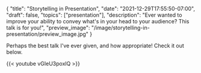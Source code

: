 {
    "title": "Storytelling in Presentation",
    "date": "2021-12-29T17:55:50-07:00",
    "draft": false,
    "topics": ["presentation"],
    "description": "Ever wanted to improve your ability to convey what's in your head to your audience? This talk is for you!",
    "preview_image": "/image/storytelling-in-presentation/preview_image.jpg"
}

Perhaps the best talk I've ever given, and how appropriate! Check it out below.

{{< youtube vGIeU3poxlQ >}} 
